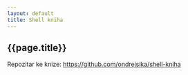 ```yaml
---
layout: default
title: Shell kniha
---
```



## {{page.title}}

Repozitar ke knize: <https://github.com/ondrejsika/shell-kniha>


